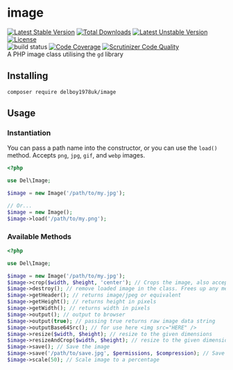 
# image
[![Latest Stable Version](https://poser.pugx.org/delboy1978uk/image/v/stable)](https://packagist.org/packages/delboy1978uk/image) [![Total Downloads](https://poser.pugx.org/delboy1978uk/image/downloads)](https://packagist.org/packages/delboy1978uk/image) [![Latest Unstable Version](https://poser.pugx.org/delboy1978uk/image/v/unstable)](https://packagist.org/packages/delboy1978uk/image) [![License](https://poser.pugx.org/delboy1978uk/image/license)](https://packagist.org/packages/delboy1978uk/image)<br />
![build status](https://github.com/delboy1978uk/image/actions/workflows/master.yml/badge.svg)  [![Code 
Coverage](https://scrutinizer-ci.com/g/delboy1978uk/image/badges/coverage.png?b=master)](https://scrutinizer-ci.com/g/delboy1978uk/image/?branch=master) [![Scrutinizer Code Quality](https://scrutinizer-ci.com/g/delboy1978uk/image/badges/quality-score.png?b=master)](https://scrutinizer-ci.com/g/delboy1978uk/image/?branch=master)<br />
A PHP image class utilising the `gd` library
## Installing
```composer require delboy1978uk/image```
## Usage
### Instantiation
You can pass a path name into the constructor, or you can use the `load()` method. Accepts `png`, `jpg`, `gif`, and `webp` images.
```php
<?php

use Del\Image;

$image = new Image('/path/to/my.jpg');

// Or...
$image = new Image();
$image->load('/path/to/my.png');
```
### Available Methods
```php
<?php

use Del\Image;

$image = new Image('/path/to/my.jpg');
$image->crop($width, $height, 'center'); // Crops the image, also accepts left or right as 3rd arg
$image->destroy(); // remove loaded image in the class. Frees up any memory
$image->getHeader(); // returns image/jpeg or equivalent
$image->getHeight(); // returns height in pixels
$image->getWidth(); // returns width in pixels
$image->output(); // output to browser
$image->output(true); // passing true returns raw image data string
$image->outputBase64Src(); // for use here <img src="HERE" />
$image->resize($width, $height); // resize to the given dimensions
$image->resizeAndCrop($width, $height); // resize to the given dimensions, cropping top/bottom or sides
$image->save(); // Save the image
$image->save('/path/to/save.jpg', $permissions, $compression); // Save as a different image
$image->scale(50); // Scale image to a percentage
```
